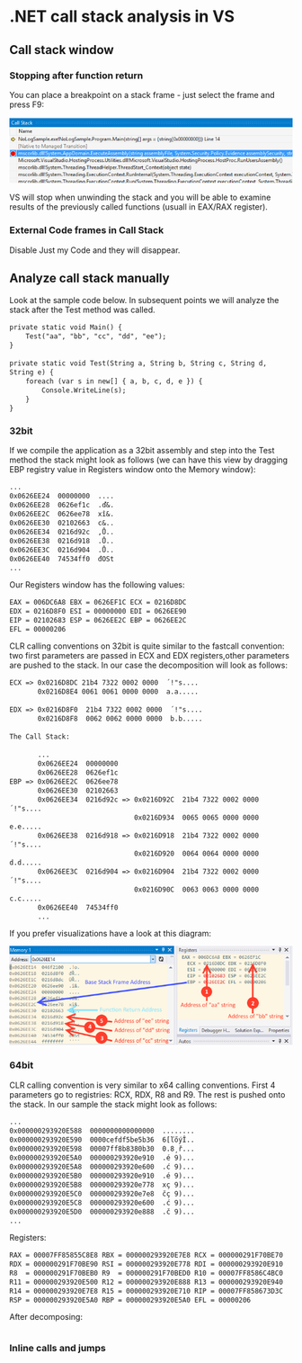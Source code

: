 
.NET call stack analysis in VS
==============================

Call stack window
-----------------

### Stopping after function return ###

You can place a breakpoint on a stack frame - just select the frame and press F9:

![vs-call-stack-break](vs-call-stack-break.PNG)

VS will stop when unwinding the stack and you will be able to examine results of the previously called functions (usuall in EAX/RAX register).

### External Code frames in Call Stack ###

Disable Just my Code and they will disappear.

Analyze call stack manually
---------------------------

Look at the sample code below. In subsequent points we will analyze the stack after the Test method was called.

```
private static void Main() {
    Test("aa", "bb", "cc", "dd", "ee");
}

private static void Test(String a, String b, String c, String d, String e) {
    foreach (var s in new[] { a, b, c, d, e }) {
        Console.WriteLine(s);
    }
}
```

### 32bit ###

If we compile the application as a 32bit assembly and step into the Test method the stack might look as follows (we can have this view by dragging EBP registry value in Registers window onto the Memory window):

```
...
0x0626EE24  00000000  ....
0x0626EE28  0626ef1c  .ď&.
0x0626EE2C  0626ee78  xî&.
0x0626EE30  02102663  c&..
0x0626EE34  0216d92c  ,Ů..
0x0626EE38  0216d918  .Ů..
0x0626EE3C  0216d904  .Ů..
0x0626EE40  74534ff0  đOSt
...
```

Our Registers window has the following values:

```
EAX = 006DC6A8 EBX = 0626EF1C ECX = 0216D8DC
EDX = 0216D8F0 ESI = 00000000 EDI = 0626EE90
EIP = 02102683 ESP = 0626EE2C EBP = 0626EE2C
EFL = 00000206
```

CLR calling conventions on 32bit is quite similar to the fastcall convention: two first parameters are passed in ECX and EDX registers,other parameters are pushed to the stack. In our case the decomposition will look as follows:

```
ECX => 0x0216D8DC 21b4 7322 0002 0000  ´!"s....
       0x0216D8E4 0061 0061 0000 0000  a.a.....

EDX => 0x0216D8F0  21b4 7322 0002 0000  ´!"s....
       0x0216D8F8  0062 0062 0000 0000  b.b.....

The Call Stack:

       ...
       0x0626EE24  00000000
       0x0626EE28  0626ef1c
EBP => 0x0626EE2C  0626ee78
       0x0626EE30  02102663
       0x0626EE34  0216d92c => 0x0216D92C  21b4 7322 0002 0000  ´!"s....
                               0x0216D934  0065 0065 0000 0000  e.e.....
       0x0626EE38  0216d918 => 0x0216D918  21b4 7322 0002 0000  ´!"s....
                               0x0216D920  0064 0064 0000 0000  d.d.....
       0x0626EE3C  0216d904 => 0x0216D904  21b4 7322 0002 0000  ´!"s....
                               0x0216D90C  0063 0063 0000 0000  c.c.....
       0x0626EE40  74534ff0
       ...
```

If you prefer visualizations have a look at this diagram:

![vs-stack-decompose](vs-stack-decompose.png)

### 64bit ###

CLR calling convention is very similar to x64 calling conventions. First 4 parameters go to registries: RCX, RDX, R8 and R9. The rest is pushed onto the stack. In our sample the stack might look as follows:

```
...
0x000000293920E588  0000000000000000  ........
0x000000293920E590  0000cefdf5be5b36  6[ľőýÎ..
0x000000293920E598  00007ff8b8380b30  0.8¸ř...
0x000000293920E5A0  000000293920e910  .é 9)...
0x000000293920E5A8  000000293920e600  .ć 9)...
0x000000293920E5B0  000000293920e910  .é 9)...
0x000000293920E5B8  000000293920e778  xç 9)...
0x000000293920E5C0  000000293920e7e8  čç 9)...
0x000000293920E5C8  000000293920e600  .ć 9)...
0x000000293920E5D0  000000293920e888  .č 9)...
...
```

Registers:

```
RAX = 00007FF85855C8E8 RBX = 000000293920E7E8 RCX = 000000291F70BE70 RDX = 000000291F70BE90 RSI = 000000293920E778 RDI = 000000293920E910 R8  = 000000291F70BEB0 R9  = 000000291F70BED0 R10 = 00007FF8586C4BC0 R11 = 000000293920E500 R12 = 000000293920E888 R13 = 000000293920E940 R14 = 000000293920E7E8 R15 = 000000293920E710 RIP = 00007FF858673D3C RSP = 000000293920E5A0 RBP = 000000293920E5A0 EFL = 00000206
```

After decomposing:

```

```

### Inline calls and jumps ###

